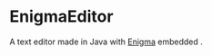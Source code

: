 # EnigmaEditor
A text editor made in Java with [Enigma](https://github.com/abhishekbalam/Enigma) embedded . 
